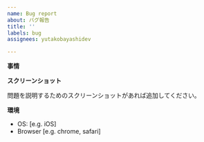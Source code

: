 ```yaml
---
name: Bug report
about: バグ報告
title: ''
labels: bug
assignees: yutakobayashidev

---
```


**事情**

**スクリーンショット**

問題を説明するためのスクリーンショットがあれば追加してください。

**環境**
 - OS: [e.g. iOS]
 - Browser [e.g. chrome, safari]
